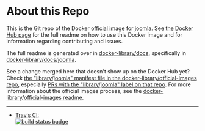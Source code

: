 # About this Repo

This is the Git repo of the Docker [official image](https://docs.docker.com/docker-hub/official_repos/) for [joomla](https://registry.hub.docker.com/_/joomla/). See [the Docker Hub page](https://registry.hub.docker.com/_/joomla/) for the full readme on how to use this Docker image and for information regarding contributing and issues.

The full readme is generated over in [docker-library/docs](https://github.com/docker-library/docs), specifically in [docker-library/docs/joomla](https://github.com/docker-library/docs/tree/master/joomla).

See a change merged here that doesn't show up on the Docker Hub yet? Check [the "library/joomla" manifest file in the docker-library/official-images repo](https://github.com/docker-library/official-images/blob/master/library/joomla), especially [PRs with the "library/joomla" label on that repo](https://github.com/docker-library/official-images/labels/library%2Fjoomla). For more information about the official images process, see the [docker-library/official-images readme](https://github.com/docker-library/official-images/blob/master/README.md).

---

-	[Travis CI:  
	![build status badge](https://img.shields.io/travis/joomla-docker/docker-joomla/master.svg)](https://travis-ci.org/joomla-docker/docker-joomla/branches)

<!-- THIS FILE IS GENERATED BY https://github.com/docker-library/docs/blob/master/generate-repo-stub-readme.sh -->

